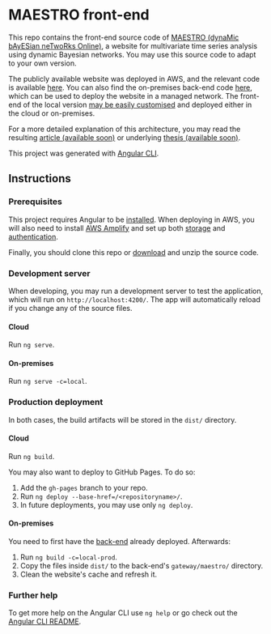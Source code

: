 # MAESTRO front-end

This repo contains the front-end source code of [MAESTRO (dynaMic bAyESian neTwoRks Online)](https://vascocandeias.github.io/maestro), a website for multivariate time series analysis using dynamic Bayesian networks. You may use this source code to adapt to your own version.

The publicly available website was deployed in AWS, and the relevant code is available [here](https://github.com/vascocandeias/maestro-cloud). You can also find the on-premises back-end code [here](https://github.com/vascocandeias/maestro), which can be used to deploy the website in a managed network. The front-end of the local version [may be easily customised](#changing-the-front-end) and deployed either in the cloud or on-premises.

For a more detailed explanation of this architecture, you may read the resulting [article (available soon)](https://github.com/vascocandeias/maestro) or underlying [thesis (available soon)](https://github.com/vascocandeias/maestro).

This project was generated with [Angular CLI](https://github.com/angular/angular-cli).

## Instructions

### Prerequisites

This project requires Angular to be [installed](https://angular.io/guide/setup-local). When deploying in AWS, you will also need to install [AWS Amplify](https://docs.amplify.aws/start/getting-started/installation/q/integration/angular) and set up both [storage](https://docs.amplify.aws/lib/storage/getting-started/q/platform/js) and [authentication](https://docs.amplify.aws/lib/auth/getting-started/q/platform/js).

Finally, you should clone this repo or [download](https://api.github.com/repos/vascocandeias/maestro/zipball) and unzip the source code.

### Development server

When developing, you may run a development server to test the application, which will run on `http://localhost:4200/`. The app will automatically reload if you change any of the source files.

#### Cloud

Run `ng serve`.

#### On-premises

Run `ng serve -c=local`.

### Production deployment

In both cases, the build artifacts will be stored in the `dist/` directory.

#### Cloud

Run `ng build`.

You may also want to deploy to GitHub Pages. To do so:
1. Add the `gh-pages` branch to your repo.
2. Run `ng deploy --base-href=/<repositoryname>/`.
3. In future deployments, you may use only `ng deploy`.

#### On-premises

You need to first have the [back-end]() already deployed. Afterwards:

1. Run ```ng build -c=local-prod```. 
2. Copy the files inside ```dist/``` to the back-end's ```gateway/maestro/``` directory.
3. Clean the website's cache and refresh it.

### Further help

To get more help on the Angular CLI use `ng help` or go check out the [Angular CLI README](https://github.com/angular/angular-cli/blob/master/README.md).
